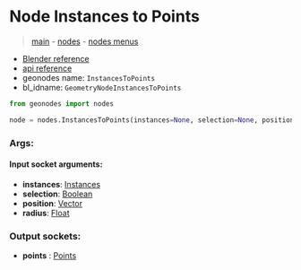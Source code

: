 # Node Instances to Points

> [main](../structure.md) - [nodes](nodes.md) - [nodes menus](nodes_menus.md)

- [Blender reference](https://docs.blender.org/manual/en/latest/modeling/geometry_nodes/instances/instances_to_points.html)
- [api reference](https://docs.blender.org/api/current/bpy.types.GeometryNodeInstancesToPoints.html)
- geonodes name: `InstancesToPoints`
- bl_idname: `GeometryNodeInstancesToPoints`

```python
from geonodes import nodes

node = nodes.InstancesToPoints(instances=None, selection=None, position=None, radius=None)
```

### Args:

#### Input socket arguments:

- **instances**: [Instances](Instances.md)
- **selection**: [Boolean](Boolean.md)
- **position**: [Vector](Vector.md)
- **radius**: [Float](Float.md)

### Output sockets:

- **points** : [Points](Points.md)

